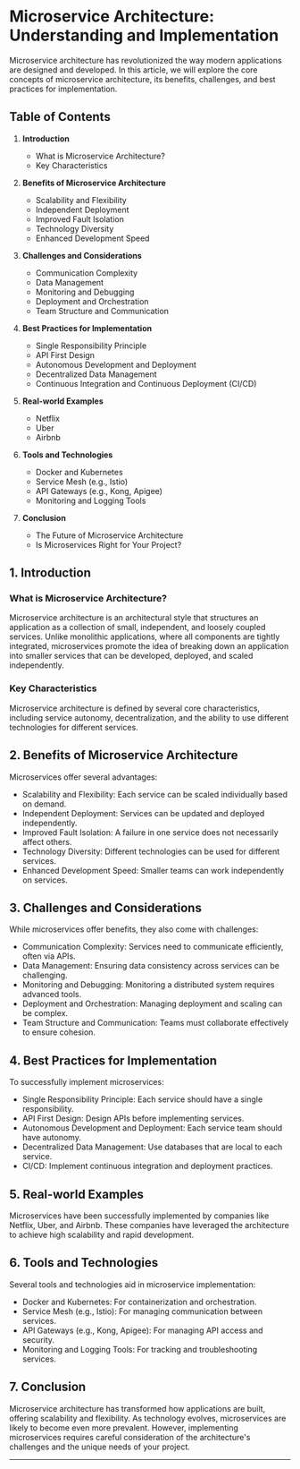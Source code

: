 # Microservice Architecture: Understanding and Implementation

Microservice architecture has revolutionized the way modern applications are designed and developed. In this article, we will explore the core concepts of microservice architecture, its benefits, challenges, and best practices for implementation.

## Table of Contents
1. **Introduction**
    - What is Microservice Architecture?
    - Key Characteristics
    
2. **Benefits of Microservice Architecture**
    - Scalability and Flexibility
    - Independent Deployment
    - Improved Fault Isolation
    - Technology Diversity
    - Enhanced Development Speed

3. **Challenges and Considerations**
    - Communication Complexity
    - Data Management
    - Monitoring and Debugging
    - Deployment and Orchestration
    - Team Structure and Communication

4. **Best Practices for Implementation**
    - Single Responsibility Principle
    - API First Design
    - Autonomous Development and Deployment
    - Decentralized Data Management
    - Continuous Integration and Continuous Deployment (CI/CD)
    
5. **Real-world Examples**
    - Netflix
    - Uber
    - Airbnb

6. **Tools and Technologies**
    - Docker and Kubernetes
    - Service Mesh (e.g., Istio)
    - API Gateways (e.g., Kong, Apigee)
    - Monitoring and Logging Tools

7. **Conclusion**
    - The Future of Microservice Architecture
    - Is Microservices Right for Your Project?

## 1. Introduction
### What is Microservice Architecture?
Microservice architecture is an architectural style that structures an application as a collection of small, independent, and loosely coupled services. Unlike monolithic applications, where all components are tightly integrated, microservices promote the idea of breaking down an application into smaller services that can be developed, deployed, and scaled independently.

### Key Characteristics
Microservice architecture is defined by several core characteristics, including service autonomy, decentralization, and the ability to use different technologies for different services.

## 2. Benefits of Microservice Architecture
Microservices offer several advantages:
- Scalability and Flexibility: Each service can be scaled individually based on demand.
- Independent Deployment: Services can be updated and deployed independently.
- Improved Fault Isolation: A failure in one service does not necessarily affect others.
- Technology Diversity: Different technologies can be used for different services.
- Enhanced Development Speed: Smaller teams can work independently on services.

## 3. Challenges and Considerations
While microservices offer benefits, they also come with challenges:
- Communication Complexity: Services need to communicate efficiently, often via APIs.
- Data Management: Ensuring data consistency across services can be challenging.
- Monitoring and Debugging: Monitoring a distributed system requires advanced tools.
- Deployment and Orchestration: Managing deployment and scaling can be complex.
- Team Structure and Communication: Teams must collaborate effectively to ensure cohesion.

## 4. Best Practices for Implementation
To successfully implement microservices:
- Single Responsibility Principle: Each service should have a single responsibility.
- API First Design: Design APIs before implementing services.
- Autonomous Development and Deployment: Each service team should have autonomy.
- Decentralized Data Management: Use databases that are local to each service.
- CI/CD: Implement continuous integration and deployment practices.

## 5. Real-world Examples
Microservices have been successfully implemented by companies like Netflix, Uber, and Airbnb. These companies have leveraged the architecture to achieve high scalability and rapid development.

## 6. Tools and Technologies
Several tools and technologies aid in microservice implementation:
- Docker and Kubernetes: For containerization and orchestration.
- Service Mesh (e.g., Istio): For managing communication between services.
- API Gateways (e.g., Kong, Apigee): For managing API access and security.
- Monitoring and Logging Tools: For tracking and troubleshooting services.

## 7. Conclusion
Microservice architecture has transformed how applications are built, offering scalability and flexibility. As technology evolves, microservices are likely to become even more prevalent. However, implementing microservices requires careful consideration of the architecture's challenges and the unique needs of your project.

---
